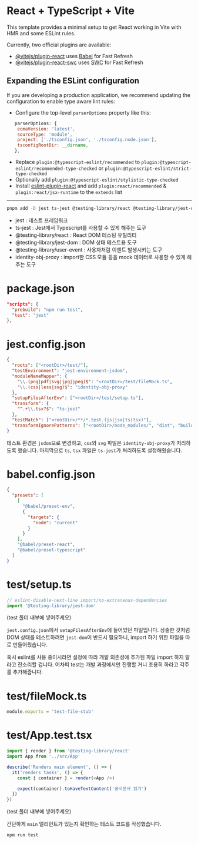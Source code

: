 # React + TypeScript + Vite

This template provides a minimal setup to get React working in Vite with HMR and some ESLint rules.

Currently, two official plugins are available:

- [@vitejs/plugin-react](https://github.com/vitejs/vite-plugin-react/blob/main/packages/plugin-react/README.md) uses [Babel](https://babeljs.io/) for Fast Refresh
- [@vitejs/plugin-react-swc](https://github.com/vitejs/vite-plugin-react-swc) uses [SWC](https://swc.rs/) for Fast Refresh

## Expanding the ESLint configuration

If you are developing a production application, we recommend updating the configuration to enable type aware lint rules:

- Configure the top-level `parserOptions` property like this:

```js
   parserOptions: {
    ecmaVersion: 'latest',
    sourceType: 'module',
    project: ['./tsconfig.json', './tsconfig.node.json'],
    tsconfigRootDir: __dirname,
   },
```

- Replace `plugin:@typescript-eslint/recommended` to `plugin:@typescript-eslint/recommended-type-checked` or `plugin:@typescript-eslint/strict-type-checked`
- Optionally add `plugin:@typescript-eslint/stylistic-type-checked`
- Install [eslint-plugin-react](https://github.com/jsx-eslint/eslint-plugin-react) and add `plugin:react/recommended` & `plugin:react/jsx-runtime` to the `extends` list

---

```sh
pnpm add -D jest ts-jest @testing-library/react @testing-library/jest-dom @testing-library/user-event @babel/preset-react @babel/preset-typescript @babel/preset-env identity-obj-proxy @types/node jest-environment-jsdom@latest @types/jest
```

- jest : 테스트 프레임워크
- ts-jest : Jest에서 Typescript를 사용할 수 있게 해주는 도구
- @testing-library/react : React DOM 테스팅 유틸리티
- @testing-library/jest-dom : DOM 상태 테스트용 도구
- @testing-library/user-event : 사용자처럼 이벤트 발생시키는 도구
- identity-obj-proxy : import한 CSS 모듈 등을 mock 데이터로 사용할 수 있게 해주는 도구

# package.json

```json
"scripts": {
  "prebuild": "npm run test",
  "test": "jest"
},
```

# jest.config.json

```json
{
  "roots": ["<rootDir>/test/"],
  "testEnvironment": "jest-environment-jsdom",
  "moduleNameMapper": {
    "\\.(png|pdf|svg|jpg|jpeg)$": "<rootDir>/test/fileMock.ts",
    "\\.(css|less|svg)$": "identity-obj-proxy"
  },
  "setupFilesAfterEnv": ["<rootDir>/test/setup.ts"],
  "transform": {
    "^.+\\.tsx?$": "ts-jest"
  },
  "testMatch": ["<rootDir>/**/*.test.(js|jsx|ts|tsx)"],
  "transformIgnorePatterns": ["<rootDir>/node_modules/", "dist", "build"]
}
```

테스트 환경은 `jsdom`으로 변경하고, `css`와 `svg` 파일은 `identity-obj-proxy`가 처리하도록 했습니다.
마지막으로 `ts`, `tsx` 파일은 `ts-jest`가 처리하도록 설정해줬습니다.

# babel.config.json

```json
{
  "presets": [
    [
      "@babel/preset-env",
      {
        "targets": {
          "node": "current"
        }
      }
    ],
    "@babel/preset-react",
    "@babel/preset-typescript"
  ]
}
```

# test/setup.ts

```ts
// eslint-disable-next-line import/no-extraneous-dependencies
import '@testing-library/jest-dom'
```

(test 폴더 내부에 넣어주세요)

`jest.config.json`에서 `setupFilesAfterEnv`에 들어있던 파일입니다.
상술한 것처럼 DOM 상태를 테스트하려면 `jest-dom`이 반드시 필요하니, import 하기 위한 파일을 따로 만들어줬습니다.

혹시 eslint를 사용 중이시라면 설정에 따라 개발 의존성에 추가된 파일 import 하지 말라고 잔소리할 겁니다.
어차피 test는 개발 과정에서만 진행할 거니 조용히 하라고 각주를 추가해줍니다.

# test/fileMock.ts

```ts
module.exports = 'test-file-stub'
```

# test/App.test.tsx

```ts
import { render } from '@testing-library/react'
import App from '../src/App'

describe('Renders main element', () => {
  it('renders tasks', () => {
    const { container } = render(<App />)

    expect(container).toHaveTextContent('공식문서 읽기')
  })
})
```

(test 폴더 내부에 넣어주세요)

간단하게 `main` 엘리먼트가 있는지 확인하는 테스트 코드를 작성했습니다.

```sh
npm run test
```
